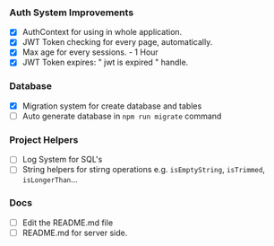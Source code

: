 ### Auth System Improvements
- [x] AuthContext for using in whole application.
- [x] JWT Token checking for every page, automatically.
- [x] Max age for every sessions. - 1 Hour
- [x] JWT Token expires: " jwt is expired " handle.

### Database
- [x] Migration system for create database and tables
- [ ] Auto generate database in `npm run migrate` command

### Project Helpers
- [ ] Log System for SQL's
- [ ] String helpers for stirng operations e.g. `isEmptyString`, `isTrimmed`, `isLongerThan`...

### Docs
- [ ] Edit the README.md file
- [ ] README.md for server side.
